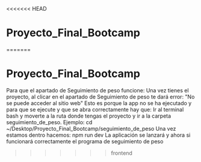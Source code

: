 <<<<<<< HEAD
# Proyecto_Final_Bootcamp
=======
# Proyecto_Final_Bootcamp
Para que el apartado de Seguimiento de peso funcione:
Una vez tienes el proyecto, al clicar en el apartado de Seguimiento de peso te dará error: "No se puede acceder al sitio web"
Esto es porque la app no se ha ejecutado y para que se ejecute y que se abra correctamente hay que:
Ir al terminal bash y moverte a la ruta donde tengas el proyecto y ir a la carpeta seguimiento_de_peso.
 Ejemplo: cd ~/Desktop/Proyecto_Final_Bootcamp/seguimiento_de_peso
Una vez estamos dentro hacemos: npm run dev
La aplicación se lanzará y ahora si funcionará correctamente el programa de seguimiento de peso
>>>>>>> frontend
